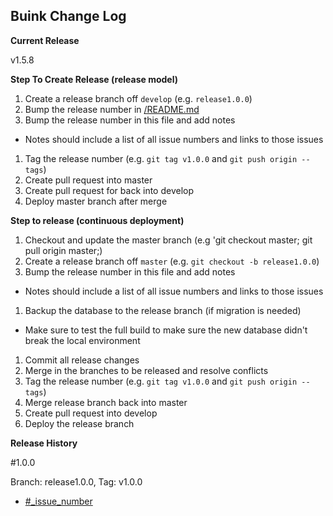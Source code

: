 ## Buink Change Log

**Current Release**

v1.5.8

**Step To Create Release (release model)**

1. Create a release branch off `develop` (e.g. `release1.0.0`)
1. Bump the release number in [/README.md](../README.md)
1. Bump the release number in this file and add notes
  - Notes should include a list of all issue numbers and links to those issues
1. Tag the release number (e.g. `git tag v1.0.0` and `git push origin --tags`)
1. Create pull request into master
1. Create pull request for back into develop
1. Deploy master branch after merge


**Step to release (continuous deployment)**

1. Checkout and update the master branch (e.g 'git checkout master; git pull origin master;)
1. Create a release branch off `master` (e.g. `git checkout -b release1.0.0`)
1. Bump the release number in this file and add notes
  - Notes should include a list of all issue numbers and links to those issues
1. Backup the database to the release branch (if migration is needed)
  - Make sure to test the full build to make sure the new database didn't break the local environment
1. Commit all release changes
1. Merge in the branches to be released and resolve conflicts
1. Tag the release number (e.g. `git tag v1.0.0` and `git push origin --tags`)
1. Merge release branch back into master
1. Create pull request into develop
1. Deploy the release branch

**Release History**

#1.0.0

Branch: release1.0.0, Tag: v1.0.0

- [#_issue_number](link_to_pull_request)